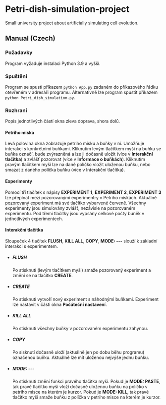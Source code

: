 # Petri-dish-simulation-project
Small university project about artificially simulating cell evolution.
## Manual (Czech)
### Požadavky
Program vyžaduje instalaci Python 3.9 a vyšší.
### Spuštění
Program se spustí příkazem `python App.py` zadaném do příkazového řádku otevřeném v adresáři programu. 
Alternativně lze program spustit příkazem `python Petri_dish_simulation.py`.
### Rozhraní
Popis jednotlivých částí okna zleva doprava, shora dolů.
#### Petriho miska
Levá polovina okna zobrazuje petriho misku a buňky v ní. Umožňuje interakci s konkrétními buňkami.
Kliknutím levým tlačítkem myši na buňku se buňka označí, bude zvýrazněná a lze ji dočasně uložit (více v **Interakční tlačítka**) a zvlášť pozorovat (více v **Informace o buňkách**).
Kliknutím pravým tlačítkem myši lze na dané políčko vložit uloženou buňku, nebo smazat z daného políčka buňku (více v Interakční tlačítka).
#### Experimenty
Pomocí tří tlačítek s nápisy **EXPERIMENT 1**, **EXPERIMENT 2**, **EXPERIMENT 3** lze přepínat mezi pozorovanými experimentry v Petriho miskách.
Aktuálně pozorovaný experiment má své tlačítko vybarvené červeně. Všechny experimenty jsou simulovány zvlášť, nezávisle na pozorovaném experimentu.
Pod třemi tlačítky jsou vypsány celkové počty buněk v jednotlivých experimentech.
#### Interakční tlačítka
Sloupeček 4 tlačítek **FLUSH**, **KILL ALL**, **COPY**, **MODE: ---** slouží k základní interakci s experimentem.
* ##### FLUSH
  Po stisknutí (levým tlačítkem myši) smaže pozorovaný experiment a změní se na tlačítko **CREATE**.
* ##### CREATE
  Po stisknutí vytvoří nový experiment s náhodnými buňkami. Experiment lze nastavit v části okna **Počáteční nastavení**.
* ##### KILL ALL
  Po stisknutí všechny buňky v pozorovaném experimentu zahynou.
* ##### COPY
  Po sisknutí dočasně uloží (aktuálně jen po dobu běhu programu) označenou buňku. Aktuálně lze mít uloženou nejvýše jednu buňku.
* ##### MODE: ---
  Po stisknutí změní funkci pravého tlačítka myši. Pokud je **MODE: PASTE**, tak pravé tlačítko myši vloží dočasně uloženou buňku na políčko v petriho misce
  na kterém je kurzor. Pokud je **MODE: KILL**, tak pravé tlačítko myši smaže buňku z políčka v petriho misce na kterém je kurzor. 
  

